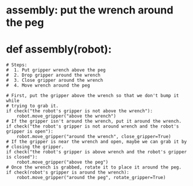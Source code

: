 

# assembly: put the wrench around the peg
# def assembly(robot):
    # Steps:
    #  1. Put gripper wrench above the peg
    #  2. Drop gripper around the wrench
    #  3. Close gripper around the wrench
    #  4. Move wrench around the peg

    # First, put the gripper above the wrench so that we don't bump it while
    # trying to grab it.
    if check("the robot's gripper is not above the wrench"):
        robot.move_gripper("above the wrench")
    # If the gripper isn't around the wrench, put it around the wrench.
    if check("the robot's gripper is not around wrench and the robot's gripper is open"):
        robot.move_gripper("around the wrench", close_gripper=True)
    # If the gripper is near the wrench and open, maybe we can grab it by
    # closing the gripper.
    if check("the robot's gripper is above wrench and the robot's gripper is closed"):
        robot.move_gripper("above the peg")
    # Once the wrench is grabbed, rotate it to place it around the peg.
    if check(robot's gripper is around the wrench):
        robot.move_gripper("around the peg", rotate_gripper=True)